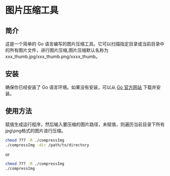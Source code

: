 # 图片压缩工具

## 简介

这是一个简单的 Go 语言编写的图片压缩工具。它可以扫描指定目录或当前目录中的所有图片文件，进行图片压缩,图片压缩默认名称为xxx_thumb.jpg/xxx_thumb.png/xxxx_thumb。

## 安装

确保你已经安装了 Go 语言环境。如果没有安装，可以从 [Go 官方网站](https://golang.org/) 下载并安装。

## 使用方法

赋值生成运行程序，然后输入要压缩的图片路径，未赋值，则遍历当前目录下所有jpg\png格式的图片进行压缩。
```sh
chmod 777 -R ./compressImg
./compressImg -dir /path/to/directory
```
or
```sh
chmod 777 -R ./compressImg
./compressImg
```
